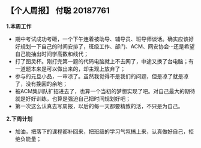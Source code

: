 ## 【个人周报】 付聪 20187761

**1.本周工作**

* 期中考试成功考砸，一个下午连着被助导、辅导员、班导师谈话。确实应该好好规划一下自己的时间安排了，班级工作、部门、ACM、网安协会···还是希望自己能抽出时间学高数和线代；
* 打了图灵杯。刚打完第一题的代码电脑就上不去网了，中途又换了台电脑；有一道题本来是可以做出来的，却主观上放弃了；
* 参与的元旦小品，一审凉了。虽然我觉得不是我们的问题，但是凉了就是凉了，没有挽回的余地；
* 被ACM集训队扩招进去了，也算一个当初的梦想实现了吧。对自己最大的期待就是好好训练，也算是强迫自己把时间规划好吧；
* 第一次这么认真去写周报，以后的每一天都要精致的活，不只是为自己。

**2.下周计划**

* 加油，把落下的课程都补回来，把班级的学习气氛搞上来，认真做好自己，拒绝负能量；
